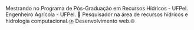 Mestrando no Programa de Pós-Graduação em Recursos Hídricos - UFPel.
Engenheiro Agrícola - UFPel. 🌿
Pesquisador na área de recursos hídricos e hidrologia computacional.⛈️
Desenvolvimento web.🌐
